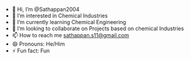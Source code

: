 - 👋 Hi, I’m @Sathappan2004
- 👀 I’m interested in Chemical Industries
- 🌱 I’m currently learning Chemical Engineering
- 💞️ I’m looking to collaborate on Projects based on chemical Industries
- 📫 How to reach me sathappan.s11@gmail.com
- 😄 Pronouns: He/Him
- ⚡ Fun fact: Fun

<!---
Sathappan2004/Sathappan2004 is a ✨ special ✨ repository because its `README.md` (this file) appears on your GitHub profile.
You can click the Preview link to take a look at your changes.
--->
